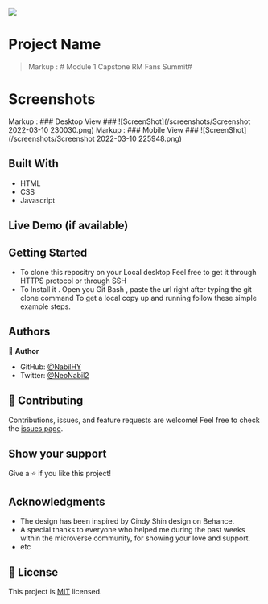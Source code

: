 ![](https://img.shields.io/badge/Microverse-blueviolet)

# Project Name

> Markup :  # Module 1 Capstone RM Fans Summit#

# Screenshots
Markup :  ### Desktop View ###
![ScreenShot](/screenshots/Screenshot 2022-03-10 230030.png)
Markup :  ### Mobile View ###
![ScreenShot](/screenshots/Screenshot 2022-03-10 225948.png)



## Built With

- HTML
- CSS
- Javascript

## Live Demo (if available)


## Getting Started
- To clone this repositry on your Local desktop
Feel free to get it through HTTPS protocol or through SSH
- To Install it . Open you Git Bash , paste the url right after typing the git clone command
To get a local copy up and running follow these simple example steps.

## Authors

👤 **Author**
- GitHub: [@NabilHY](https://github.com/NabilHY)
- Twitter: [@NeoNabil2](https://twitter.com/NeoNabil2)

## 🤝 Contributing

Contributions, issues, and feature requests are welcome!
Feel free to check the [issues page](../../issues/).

## Show your support

Give a ⭐️ if you like this project!

## Acknowledgments

- The design has been inspired by Cindy Shin design on Behance.
- A special thanks to everyone who helped me during the past weeks within the microverse community, for showing your love and support.
- etc

## 📝 License

This project is [MIT](./MIT.md) licensed.
